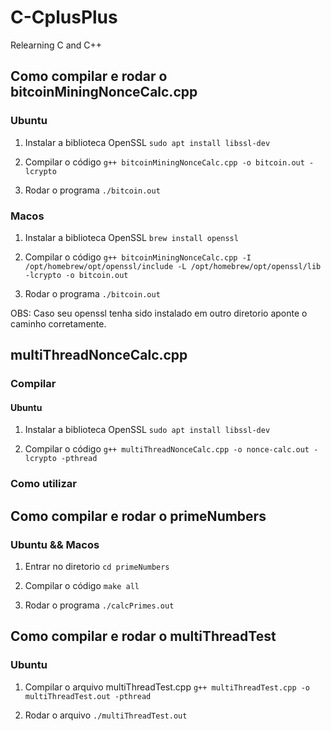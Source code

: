 # C-CplusPlus
 Relearning C and C++


## Como compilar e rodar o bitcoinMiningNonceCalc.cpp

### Ubuntu

1. Instalar a biblioteca OpenSSL `sudo apt install libssl-dev`

2. Compilar o código `g++ bitcoinMiningNonceCalc.cpp -o bitcoin.out -lcrypto`

3. Rodar o programa `./bitcoin.out`

### Macos

1. Instalar a biblioteca OpenSSL `brew install openssl`

2. Compilar o código `g++ bitcoinMiningNonceCalc.cpp -I /opt/homebrew/opt/openssl/include -L /opt/homebrew/opt/openssl/lib -lcrypto -o bitcoin.out`

3. Rodar o programa `./bitcoin.out`

OBS: Caso seu openssl tenha sido instalado em outro diretorio aponte o caminho corretamente.

## multiThreadNonceCalc.cpp

### Compilar

#### Ubuntu

1. Instalar a biblioteca OpenSSL `sudo apt install libssl-dev`

2. Compilar o código `g++ multiThreadNonceCalc.cpp -o nonce-calc.out -lcrypto -pthread`

### Como utilizar



## Como compilar e rodar o primeNumbers

### Ubuntu && Macos

1. Entrar no diretorio `cd primeNumbers`

2. Compilar o código `make all`

3. Rodar o programa `./calcPrimes.out`

## Como compilar e rodar o multiThreadTest

### Ubuntu

1. Compilar o arquivo multiThreadTest.cpp `g++ multiThreadTest.cpp -o multiThreadTest.out -pthread`

2. Rodar o arquivo `./multiThreadTest.out`